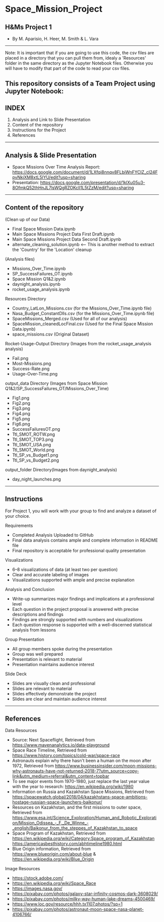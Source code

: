 # Space_Mission_Project
H&amp;Ms Project 1
--------------------------------
- By M. Aparisio, H. Heer, M. Smith & L. Vara
--------------------------------

Note: It is important that if you are going to use this code, the csv files
are placed in a directory that you can pull them from, idealy a 'Resources' folder
in the same directory as the Jupyter Notebook files. Otherwise you will have to modify
that part of the code to read your csv files.

This repository consists of a Team Project using Jupyter Notebook:
---------------------------------
INDEX
---------------------------------
1. Analysis and Link to Slide Presentation
2. Content of the repository
3. Instructions for the Project
4. References

---------------------------------
Analysis & Slide Presentation
---------------------------------
- Space Missions Over Time Analysis Report: https://docs.google.com/document/d/1LXfqi8nnqv8FLbiWnFYCIZ_cI24FpyNkjXM8xtL5IYU/edit?usp=sharing
- Presentation: https://docs.google.com/presentation/d/1klXu05u3-8OfmkQ52thHnJL7lsWQgRZOKclI1L5tZzM/edit?usp=sharing 

---------------------------------
Content of the repository
---------------------------------
(Clean up of our Data)
- Final Space Mission Data.ipynb
- Main Space Missions Project Data First Draft.ipynb
- Main Space Missions Project Data Second Draft.ipynb
- alternate_cleaning_solution.ipynb <-- This is another method to extract the 'Country' for the 'Location' cleanup

(Analysis files)
- Missions_Over_Time.ipynb
- SP_SuccessFailures_OT.ipynb
- Space Mission Q1&2.ipynb
- daynight_analysis.ipynb
- rocket_usage_analysis.ipynb

Resources Directory
- Country_LatLon_Missions.csv (for the Missions_Over_Time.ipynb file)
- Nasa_Budget_ConstantDlls.csv (for the Missions_Over_Time.ipynb file)
- SpaceMissions_Merged.csv (Used for all of our analysis)
- SpaceMission_cleanedLocFinal.csv (Used for the Final Space Mission Data.ipynb)
- space_missions.csv (Original Dataset)

Rocket-Usage-Output Directory (Images from the rocket_usage_analysis analysis)
- Fail.png
- Most-Missions.png
- Success-Rate.png
- Usage-Over-Time.png

output_data Directory (Images from Space Mission Q1&2/SP_SuccessFailures_OT/Missions_Over_Time)
- Fig1.png
- Fig2.png
- Fig3.png
- Fig4.png
- Fig5.png
- Fig6.png
- SuccessFailuresOT.png
- Ttl_SMOT_ROTW.png
- Ttl_SMOT_TOP3.png
- Ttl_SMOT_USA.png
- Ttl_SMOT_World.png
- Ttl_SP_vs_Budget1.png
- Ttl_SP_vs_Budget2.png

output_folder Directory(Images from daynight_analysis)
- day_night_launches.png

----------------------------------
Instructions
----------------------------------
For Project 1, you will work with your group to find and analyze a dataset of your choice.

Requirements
- Completed Analysis Uploaded to GitHub 
- Final data analysis contains ample and complete information in README file 
- Final repository is acceptable for professional quality presentation 

Visualizations 
- 6–8 visualizations of data (at least two per question) 
- Clear and accurate labeling of images 
- Visualizations supported with ample and precise explanation 

Analysis and Conclusion
- Write-up summarizes major findings and implications at a professional level 
- Each question in the project proposal is answered with precise descriptions and findings 
- Findings are strongly supported with numbers and visualizations 
- Each question response is supported with a well-discerned statistical analysis from lessons

Group Presentation
- All group members spoke during the presentation
- Group was well prepared
- Presentation is relevant to material
- Presentation maintains audience interest

Slide Deck
- Slides are visually clean and professional
- Slides are relevant to material
- Slides effectively demonstrate the project
- Slides are clear and maintain audience interest

------------------------------------
References
------------------------------------

Data Resources
- Source: Next Spaceflight, Retrieved from https://www.mavenanalytics.io/data-playground 
- Space Race Timeline, Retrieved from https://www.history.com/topics/cold-war/space-race 
- Astronauts explain why there hasn't been a human on the moon after 1972, Retrieved from https://www.businessinsider.com/moon-missions-why-astronauts-have-not-returned-2018-7?utm_source=copy-link&utm_medium=referral&utm_content=topbar 
- To see major events from 1970-1980, just replace the last year value with the year to research: https://en.wikipedia.org/wiki/1980 
- Information on Russia and Kazakhstan Space Missions, Retrieved from https://spacewatch.global/2018/04/kazakhstans-space-ambitions-hostage-russian-space-launchers-baikonur/ 
- Resources on Kazakhstan, and the first missions to outer space, Retrieved from 
https://www.esa.int/Science_Exploration/Human_and_Robotic_Exploration/Mission_Odissea_-_F._De_Winne_-_english/Baikonur_from_the_steppes_of_Kazakhstan_to_space 
- Space Program of Kazakhstan, Retrieved from https://en.wikipedia.org/wiki/Category:Space_program_of_Kazakhstan 
https://americasbesthistory.com/abhtimeline1980.html 
- Blue Origin information, Retrieved from https://www.blueorigin.com/about-blue & https://en.wikipedia.org/wiki/Blue_Origin

Image Resources
- https://stock.adobe.com/ 
- https://en.wikipedia.org/wiki/Space_Race
- https://images.nasa.gov/ 
- https://pixabay.com/photos/galaxy-star-infinity-cosmos-dark-3608029/ 
- https://pixabay.com/photos/milky-way-human-lake-dreams-4500469/ 
- https://www.loc.gov/resource/hhh.tx1107.photos/?sp=1 
- https://pixabay.com/photos/astronaut-moon-space-nasa-planet-4106766/ 
